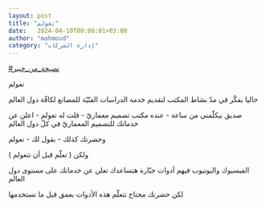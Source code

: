 ```yaml
---
layout: post
title: "تعولم"
date:   2024-04-10T00:00:01+03:00
author: "mahmoud"
category: "إدارة الشركات"
---
```



[<u>\#نصيحة\_من\_خبير</u>](https://www.facebook.com/hashtag/%D9%86%D8%B5%D9%8A%D8%AD%D8%A9_%D9%85%D9%86_%D8%AE%D8%A8%D9%8A%D8%B1?__eep__=6&__cft__%5b0%5d=AZXz5AFNXedd8M9DMMHlvNn3ZtLW0Ttz6HWJ3cWRXhBivRg19_thAzXl8AwgIJNOZVxvKJ6ZcZOqrRZfqutr-qRxYG4cjdmyBxEt7ypB4qhD-CSI_w_JtBrden3FLwzjalhD1yWsSB5OH4Jy7zSr2wEWsTJOoKanncVEwMNe3wqGP9oJtzSRA4fm6gOKlo4Oy1Y&__tn__=*NK-R)




تعولم




حاليا بفكّر في مدّ نشاط المكتب لتقديم خدمة الدراسات الفنّيّة
للمصانع لكافّة دول العالم




صديق بيكلّمني من ساعة - عنده مكتب تصميم معماريّ - قلت له
تعولم - اعلن عن خدماتك للتصميم المعماريّ في كلّ دول العالم




وحضرتك كذلك - بقول لك - تعولم




ولكن ( تعلّم قبل أن تتعولم )




الفيسبوك واليوتيوب فيهم أدوات جبّارة هتساعدك تعلن عن
خدماتك على مستوى دول العالم

لكن حضرتك محتاج تتعلّم هذه الأدوات بعمق قبل ما
تستخدمها
